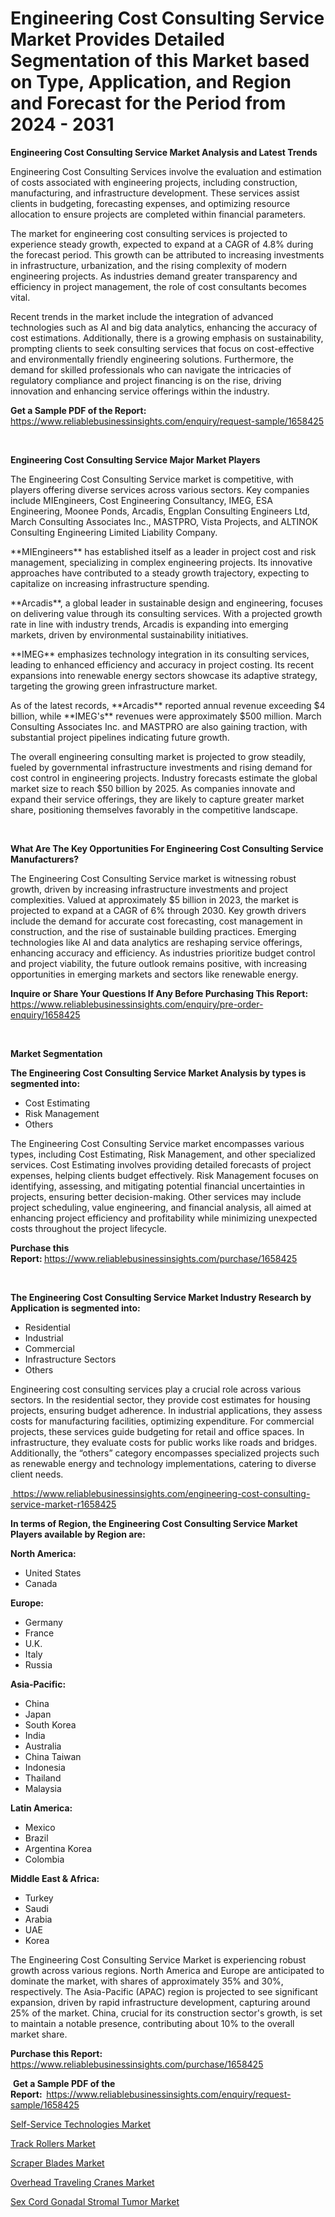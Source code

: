 <p><h1>Engineering Cost Consulting Service Market Provides Detailed Segmentation of this Market based on Type, Application, and Region and Forecast for the Period from 2024 - 2031</h1></p><p><strong>Engineering Cost Consulting Service Market Analysis and Latest Trends</strong></p>
<p><p>Engineering Cost Consulting Services involve the evaluation and estimation of costs associated with engineering projects, including construction, manufacturing, and infrastructure development. These services assist clients in budgeting, forecasting expenses, and optimizing resource allocation to ensure projects are completed within financial parameters. </p><p>The market for engineering cost consulting services is projected to experience steady growth, expected to expand at a CAGR of 4.8% during the forecast period. This growth can be attributed to increasing investments in infrastructure, urbanization, and the rising complexity of modern engineering projects. As industries demand greater transparency and efficiency in project management, the role of cost consultants becomes vital.</p><p>Recent trends in the market include the integration of advanced technologies such as AI and big data analytics, enhancing the accuracy of cost estimations. Additionally, there is a growing emphasis on sustainability, prompting clients to seek consulting services that focus on cost-effective and environmentally friendly engineering solutions. Furthermore, the demand for skilled professionals who can navigate the intricacies of regulatory compliance and project financing is on the rise, driving innovation and enhancing service offerings within the industry.</p></p>
<p><strong>Get a Sample PDF of the Report:&nbsp;</strong> <a href="https://www.reliablebusinessinsights.com/enquiry/request-sample/1658425?utm_campaign=1405&utm_medium=2&utm_source=Github&utm_content=ia&utm_term=28092024&utm_id=engineering-cost-consulting-service">https://www.reliablebusinessinsights.com/enquiry/request-sample/1658425</a></p>
<p>&nbsp;</p>
<p><strong>Engineering Cost Consulting Service Major Market Players</strong></p>
<p><p>The Engineering Cost Consulting Service market is competitive, with players offering diverse services across various sectors. Key companies include MIEngineers, Cost Engineering Consultancy, IMEG, ESA Engineering, Moonee Ponds, Arcadis, Engplan Consulting Engineers Ltd, March Consulting Associates Inc., MASTPRO, Vista Projects, and ALTINOK Consulting Engineering Limited Liability Company.</p><p>**MIEngineers** has established itself as a leader in project cost and risk management, specializing in complex engineering projects. Its innovative approaches have contributed to a steady growth trajectory, expecting to capitalize on increasing infrastructure spending.</p><p>**Arcadis**, a global leader in sustainable design and engineering, focuses on delivering value through its consulting services. With a projected growth rate in line with industry trends, Arcadis is expanding into emerging markets, driven by environmental sustainability initiatives.</p><p>**IMEG** emphasizes technology integration in its consulting services, leading to enhanced efficiency and accuracy in project costing. Its recent expansions into renewable energy sectors showcase its adaptive strategy, targeting the growing green infrastructure market. </p><p>As of the latest records, **Arcadis** reported annual revenue exceeding $4 billion, while **IMEG's** revenues were approximately $500 million. March Consulting Associates Inc. and MASTPRO are also gaining traction, with substantial project pipelines indicating future growth.</p><p>The overall engineering consulting market is projected to grow steadily, fueled by governmental infrastructure investments and rising demand for cost control in engineering projects. Industry forecasts estimate the global market size to reach $50 billion by 2025. As companies innovate and expand their service offerings, they are likely to capture greater market share, positioning themselves favorably in the competitive landscape.</p></p>
<p>&nbsp;</p>
<p><strong>What Are The Key Opportunities For Engineering Cost Consulting Service Manufacturers?</strong></p>
<p><p>The Engineering Cost Consulting Service market is witnessing robust growth, driven by increasing infrastructure investments and project complexities. Valued at approximately $5 billion in 2023, the market is projected to expand at a CAGR of 6% through 2030. Key growth drivers include the demand for accurate cost forecasting, cost management in construction, and the rise of sustainable building practices. Emerging technologies like AI and data analytics are reshaping service offerings, enhancing accuracy and efficiency. As industries prioritize budget control and project viability, the future outlook remains positive, with increasing opportunities in emerging markets and sectors like renewable energy.</p></p>
<p><strong>Inquire or Share Your Questions If Any Before Purchasing This Report:</strong> <a href="https://www.reliablebusinessinsights.com/enquiry/pre-order-enquiry/1658425?utm_campaign=1405&utm_medium=2&utm_source=Github&utm_content=ia&utm_term=28092024&utm_id=engineering-cost-consulting-service">https://www.reliablebusinessinsights.com/enquiry/pre-order-enquiry/1658425</a></p>
<p>&nbsp;</p>
<p><strong>Market Segmentation</strong></p>
<p><strong>The Engineering Cost Consulting Service Market Analysis by types is segmented into:</strong></p>
<p><ul><li>Cost Estimating</li><li>Risk Management</li><li>Others</li></ul></p>
<p><p>The Engineering Cost Consulting Service market encompasses various types, including Cost Estimating, Risk Management, and other specialized services. Cost Estimating involves providing detailed forecasts of project expenses, helping clients budget effectively. Risk Management focuses on identifying, assessing, and mitigating potential financial uncertainties in projects, ensuring better decision-making. Other services may include project scheduling, value engineering, and financial analysis, all aimed at enhancing project efficiency and profitability while minimizing unexpected costs throughout the project lifecycle.</p></p>
<p><strong>Purchase this Report:&nbsp;</strong><a href="https://www.reliablebusinessinsights.com/purchase/1658425?utm_campaign=1405&utm_medium=2&utm_source=Github&utm_content=ia&utm_term=28092024&utm_id=engineering-cost-consulting-service">https://www.reliablebusinessinsights.com/purchase/1658425</a></p>
<p>&nbsp;</p>
<p><strong>The Engineering Cost Consulting Service Market Industry Research by Application is segmented into:</strong></p>
<p><ul><li>Residential</li><li>Industrial</li><li>Commercial</li><li>Infrastructure Sectors</li><li>Others</li></ul></p>
<p><p>Engineering cost consulting services play a crucial role across various sectors. In the residential sector, they provide cost estimates for housing projects, ensuring budget adherence. In industrial applications, they assess costs for manufacturing facilities, optimizing expenditure. For commercial projects, these services guide budgeting for retail and office spaces. In infrastructure, they evaluate costs for public works like roads and bridges. Additionally, the “others” category encompasses specialized projects such as renewable energy and technology implementations, catering to diverse client needs.</p></p>
<p><a href="https://www.reliablebusinessinsights.com/engineering-cost-consulting-service-market-r1658425?utm_campaign=1405&utm_medium=2&utm_source=Github&utm_content=ia&utm_term=28092024&utm_id=engineering-cost-consulting-service">&nbsp;https://www.reliablebusinessinsights.com/engineering-cost-consulting-service-market-r1658425</a></p>
<p><strong>In terms of Region, the Engineering Cost Consulting Service Market Players available by Region are:</strong></p>
<p>
    <p> <strong> North America: </strong>
        <ul>
            <li>United States</li>
            <li>Canada</li>
        </ul>
        </p> 
    <p> <strong> Europe: </strong>
        <ul>
            <li>Germany</li>
            <li>France</li>
            <li>U.K.</li>
            <li>Italy</li>
            <li>Russia</li>
        </ul>
        </p> 
    <p> <strong> Asia-Pacific: </strong>
        <ul>
            <li>China</li>
            <li>Japan</li>
            <li>South Korea</li>
            <li>India</li>
            <li>Australia</li>
            <li>China Taiwan</li>
            <li>Indonesia</li>
            <li>Thailand</li>
            <li>Malaysia</li>
        </ul>
        </p> 
    <p> <strong> Latin America: </strong>
        <ul>
            <li>Mexico</li>
            <li>Brazil</li>
            <li>Argentina Korea</li>
            <li>Colombia</li>
        </ul>
        </p> 
    <p> <strong> Middle East & Africa: </strong>
        <ul>
            <li>Turkey</li>
            <li>Saudi</li>
            <li>Arabia</li>
            <li>UAE</li>
            <li>Korea</li>
        </ul>
    </p>
    </p>
<p><p>The Engineering Cost Consulting Service Market is experiencing robust growth across various regions. North America and Europe are anticipated to dominate the market, with shares of approximately 35% and 30%, respectively. The Asia-Pacific (APAC) region is projected to see significant expansion, driven by rapid infrastructure development, capturing around 25% of the market. China, crucial for its construction sector's growth, is set to maintain a notable presence, contributing about 10% to the overall market share.</p></p>
<p><strong>Purchase this Report: </strong><a href="https://www.reliablebusinessinsights.com/purchase/1658425?utm_campaign=1405&utm_medium=2&utm_source=Github&utm_content=ia&utm_term=28092024&utm_id=engineering-cost-consulting-service">https://www.reliablebusinessinsights.com/purchase/1658425</a></p>
<p>&nbsp;<strong>Get a Sample PDF of the Report:&nbsp;&nbsp;</strong><a href="https://www.reliablebusinessinsights.com/enquiry/request-sample/1658425?utm_campaign=1405&utm_medium=2&utm_source=Github&utm_content=ia&utm_term=28092024&utm_id=engineering-cost-consulting-service">https://www.reliablebusinessinsights.com/enquiry/request-sample/1658425</a></p>
<p><strong></strong></p>
<p><p><a href="https://issuu.com/reportprime-2/docs/self-service-technologies-market-si_f8a2ff74fea5ef?utm_campaign=1405&utm_medium=2&utm_source=Github&utm_content=ia&utm_term=28092024&utm_id=engineering-cost-consulting-service">Self-Service Technologies Market</a></p><p><a href="https://www.linkedin.com/pulse/insights-track-rollers-market-size-which-expanding-87-cagr-njzke?trackingId=KBkiur9jSzWyl%2B4n3Jiz1Q%3D%3D&utm_campaign=1405&utm_medium=2&utm_source=Github&utm_content=ia&utm_term=28092024&utm_id=engineering-cost-consulting-service">Track Rollers Market</a></p><p><a href="https://www.linkedin.com/pulse/scraper-blades-industry-analysis-report-its-market-size-share-hxh0e?trackingId=e3F2s7OWT7%2BcHxbF69Y3vA%3D%3D&utm_campaign=1405&utm_medium=2&utm_source=Github&utm_content=ia&utm_term=28092024&utm_id=engineering-cost-consulting-service">Scraper Blades Market</a></p><p><a href="https://www.linkedin.com/pulse/insights-overhead-traveling-cranes-industry-market-financial-status-pfmse?trackingId=QQaRbfsVRNiac%2FnZtWxN3Q%3D%3D&utm_campaign=1405&utm_medium=2&utm_source=Github&utm_content=ia&utm_term=28092024&utm_id=engineering-cost-consulting-service">Overhead Traveling Cranes Market</a></p><p><a href="https://issuu.com/reportprime-2/docs/sex-cord-gonadal-stromal-tumor-mark_d14b08041bad67?utm_campaign=1405&utm_medium=2&utm_source=Github&utm_content=ia&utm_term=28092024&utm_id=engineering-cost-consulting-service">Sex Cord Gonadal Stromal Tumor Market</a></p></p>